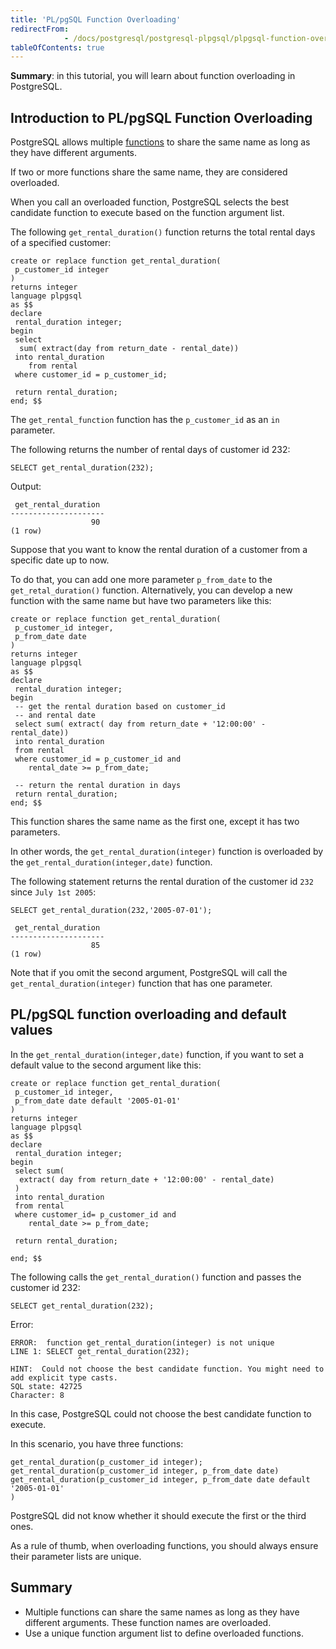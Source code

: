 ```yaml
---
title: 'PL/pgSQL Function Overloading'
redirectFrom: 
            - /docs/postgresql/postgresql-plpgsql/plpgsql-function-overloading
tableOfContents: true
---
```


**Summary**: in this tutorial, you will learn about function overloading in PostgreSQL.

## Introduction to PL/pgSQL Function Overloading

PostgreSQL allows multiple [functions](/docs/postgresql/postgresql-plpgsql/postgresql-create-function) to share the same name as long as they have different arguments.

If two or more functions share the same name, they are considered overloaded.

When you call an overloaded function, PostgreSQL selects the best candidate function to execute based on the function argument list.

The following `get_rental_duration()` function returns the total rental days of a specified customer:

```
create or replace function get_rental_duration(
 p_customer_id integer
)
returns integer
language plpgsql
as $$
declare
 rental_duration integer;
begin
 select
  sum( extract(day from return_date - rental_date))
 into rental_duration
    from rental
 where customer_id = p_customer_id;

 return rental_duration;
end; $$
```

The `get_rental_function` function has the `p_customer_id` as an `in` parameter.

The following returns the number of rental days of customer id 232:

```
SELECT get_rental_duration(232);
```

Output:

```
 get_rental_duration
---------------------
                  90
(1 row)
```

Suppose that you want to know the rental duration of a customer from a specific date up to now.

To do that, you can add one more parameter `p_from_date` to the `get_retal_duration()` function. Alternatively, you can develop a new function with the same name but have two parameters like this:

```
create or replace function get_rental_duration(
 p_customer_id integer,
 p_from_date date
)
returns integer
language plpgsql
as $$
declare
 rental_duration integer;
begin
 -- get the rental duration based on customer_id
 -- and rental date
 select sum( extract( day from return_date + '12:00:00' - rental_date))
 into rental_duration
 from rental
 where customer_id = p_customer_id and
    rental_date >= p_from_date;

 -- return the rental duration in days
 return rental_duration;
end; $$
```

This function shares the same name as the first one, except it has two parameters.

In other words, the `get_rental_duration(integer)` function is overloaded by the `get_rental_duration(integer,date)` function.

The following statement returns the rental duration of the customer id `232` since `July 1st 2005`:

```
SELECT get_rental_duration(232,'2005-07-01');
```

```
 get_rental_duration
---------------------
                  85
(1 row)
```

Note that if you omit the second argument, PostgreSQL will call the `get_rental_duration(integer)` function that has one parameter.

## PL/pgSQL function overloading and default values

In the `get_rental_duration(integer,date)` function, if you want to set a default value to the second argument like this:

```
create or replace function get_rental_duration(
 p_customer_id integer,
 p_from_date date default '2005-01-01'
)
returns integer
language plpgsql
as $$
declare
 rental_duration integer;
begin
 select sum(
  extract( day from return_date + '12:00:00' - rental_date)
 )
 into rental_duration
 from rental
 where customer_id= p_customer_id and
    rental_date >= p_from_date;

 return rental_duration;

end; $$
```

The following calls the `get_rental_duration()` function and passes the customer id 232:

```
SELECT get_rental_duration(232);
```

Error:

```
ERROR:  function get_rental_duration(integer) is not unique
LINE 1: SELECT get_rental_duration(232);
               ^
HINT:  Could not choose the best candidate function. You might need to add explicit type casts.
SQL state: 42725
Character: 8
```

In this case, PostgreSQL could not choose the best candidate function to execute.

In this scenario, you have three functions:

```
get_rental_duration(p_customer_id integer);
get_rental_duration(p_customer_id integer, p_from_date date)
get_rental_duration(p_customer_id integer, p_from_date date default '2005-01-01'
)
```

PostgreSQL did not know whether it should execute the first or the third ones.

As a rule of thumb, when overloading functions, you should always ensure their parameter lists are unique.

## Summary

- Multiple functions can share the same names as long as they have different arguments. These function names are overloaded.
- Use a unique function argument list to define overloaded functions.
